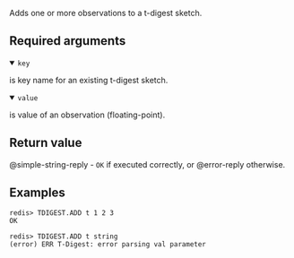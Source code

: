 Adds one or more observations to a t-digest sketch.

## Required arguments

<details open><summary><code>key</code></summary> 

is key name for an existing t-digest sketch.
</details>

<details open><summary><code>value</code></summary> 

is value of an observation (floating-point).
</details>

## Return value

@simple-string-reply - `OK` if executed correctly, or @error-reply otherwise.

## Examples

```
redis> TDIGEST.ADD t 1 2 3
OK
```

```
redis> TDIGEST.ADD t string
(error) ERR T-Digest: error parsing val parameter
```
